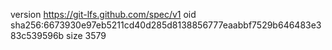 version https://git-lfs.github.com/spec/v1
oid sha256:6673930e97eb5211cd40d285d8138856777eaabbf7529b646483e383c539596b
size 3579

